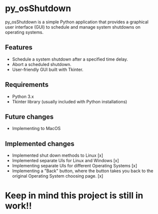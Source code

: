 # py_osShutdown

py_osShutdown is a simple Python application that provides a graphical user interface (GUI) to schedule and manage system shutdowns on operating systems.

## Features

- Schedule a system shutdown after a specified time delay.
- Abort a scheduled shutdown.
- User-friendly GUI built with Tkinter.

## Requirements

- Python 3.x
- Tkinter library (usually included with Python installations)

## Future changes
- Implementing to MacOS

## Implemented changes
- Implemented shut down methods to Linux [x]
- Implemented separate UIs for Linux and Windows [x]
- Implementing separate UIs for different Operating Systems [x]
- Implementing a "Back" button, where the button takes you back to the original Operating System choosing page. [x]

# Keep in mind this project is still in work!!
